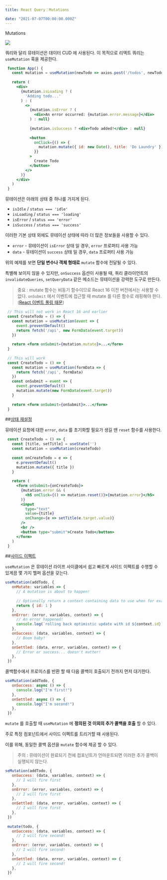 ```yaml
---
title: React Query：Mutations

date: "2021-07-07T00:00:00.000Z"
---
```


Mutations

<!-- more -->

![](https://github.com/tannerlinsley/react-query/raw/master/media/repo-dark.png)

쿼리와 달리 뮤테이션은 데이터 CUD 에 사용된다. 이 목적으로 리액트 쿼리는 `useMutation` 훅을 제공한다.

```jsx
 function App() {
   const mutation = useMutation(newTodo => axios.post('/todos', newTodo))
 
   return (
     <div>
       {mutation.isLoading ? (
         'Adding todo...'
       ) : (
         <>
           {mutation.isError ? (
             <div>An error occurred: {mutation.error.message}</div>
           ) : null}
 
           {mutation.isSuccess ? <div>Todo added!</div> : null}
 
           <button
             onClick={() => {
               mutation.mutate({ id: new Date(), title: 'Do Laundry' })
             }}
           >
             Create Todo
           </button>
         </>
       )}
     </div>
   )
 }
```

뮤테이션은 아래의 상태 중 하나를 가지게 된다.

- `isIdle` / `status === 'idle'`
- `isLoading` / `status === 'loading'`
- `isError` / `status === 'error'`
- `isSuccess` / `status === 'success'`

이러한 기본 상태 외에도 뮤테이션 상태에 따라 더 많은 정보들을 사용할 수 있다.

- `error` - 뮤테이션이 `isError` 상태 일 경우, `error` 프로퍼티 사용 가능
- `data` - 뮤테이션이 `success` 상태 일 경우, `data` 프로퍼티 사용 가능

위의 예제를 보면 **단일 변수나 객체 형태로** `mutate` 함수에 전달될 수 있다.

특별해 보이지 않을 수 있지만, `onSuccess` 옵션이 사용될 때, 쿼리 클라이언트의 `invalidateQueries`, `setQueryData` 같은 메소드는 뮤테이션을 강력한 도구로 만든다.

> 중요 : mutate 함수는 비동기 함수이므로 React 16 이전 버전에서는 사용할 수 없다. `onSubmit` 에서 이벤트에 접근할 때 mutate 를 다른 함수로 래핑해야 한다. ([React 이벤트 풀링 때문](https://reactjs.org/docs/legacy-event-pooling.html))

```jsx
 // This will not work in React 16 and earlier
 const CreateTodo = () => {
   const mutation = useMutation(event => {
     event.preventDefault()
     return fetch('/api', new FormData(event.target))
   })
 
   return <form onSubmit={mutation.mutate}>...</form>
 }
 
 // This will work
 const CreateTodo = () => {
   const mutation = useMutation(formData => {
     return fetch('/api', formData)
   })
   const onSubmit = event => {
     event.preventDefault()
     mutation.mutate(new FormData(event.target))
   }
 
   return <form onSubmit={onSubmit}>...</form>
 }
```

##[상태 재설정](https://react-query.tanstack.com/guides/mutations#resetting-mutation-state)

뮤테이션 요청에 대한 `error`, `data` 를 초기화할 필요가 생길 땐 `reset` 함수를 사용한다.

```jsx
 const CreateTodo = () => {
   const [title, setTitle] = useState('')
   const mutation = useMutation(createTodo)
 
   const onCreateTodo = e => {
     e.preventDefault()
     mutation.mutate({ title })
   }
 
   return (
     <form onSubmit={onCreateTodo}>
       {mutation.error && (
         <h5 onClick={() => mutation.reset()}>{mutation.error}</h5>
       )}
       <input
         type="text"
         value={title}
         onChange={e => setTitle(e.target.value)}
       />
       <br />
       <button type="submit">Create Todo</button>
     </form>
   )
 }
```

##[사이드 이펙트](https://react-query.tanstack.com/guides/mutations#mutation-side-effects)

`useMutation` 은 뮤테이션 라이프 사이클에서 쉽고 빠르게 사이드 이펙트를 수행할 수 있게끔 몇 가지 헬퍼 옵션을 갖는다.

```jsx
useMutation(addTodo, {
   onMutate: variables => {
     // A mutation is about to happen!
 
     // Optionally return a context containing data to use when for example rolling back
     return { id: 1 }
   },
   onError: (error, variables, context) => {
     // An error happened!
     console.log(`rolling back optimistic update with id ${context.id}`)
   },
   onSuccess: (data, variables, context) => {
     // Boom baby!
   },
   onSettled: (data, error, variables, context) => {
     // Error or success... doesn't matter!
   },
 })
```

콜백함수에서 프로미스를 반환 할 때 다음 콜백이 호출되기 전까지 먼저 대기한다.

```jsx
useMutation(addTodo, {
   onSuccess: async () => {
     console.log("I'm first!")
   },
   onSettled: async () => {
     console.log("I'm second!")
   },
 })
```

`mutate` 를 호출할 때 `useMutation` 에 **정의된 것 이외의 추가 콜백을 호출** 할 수 있다.

주로 특정 컴포넌트에서 사이드 이펙트를 트리거할 때 사용된다.

이를 위해, 동일한 콜백 옵션을 `mutate` 함수에 제공 할 수 있다.

> 주의 : 뮤테이션이 완료되기 전에 컴포넌트가 언마운트되면 이러한 추가 콜백이 실행되지 않는다.

```jsx
seMutation(addTodo, {
   onSuccess: (data, variables, context) => {
     // I will fire first
   },
   onError: (error, variables, context) => {
     // I will fire first
   },
   onSettled: (data, error, variables, context) => {
     // I will fire first
   },
 })
 
 mutate(todo, {
   onSuccess: (data, variables, context) => {
     // I will fire second!
   },
   onError: (error, variables, context) => {
     // I will fire second!
   },
   onSettled: (data, error, variables, context) => {
     // I will fire second!
   },
 })
```
